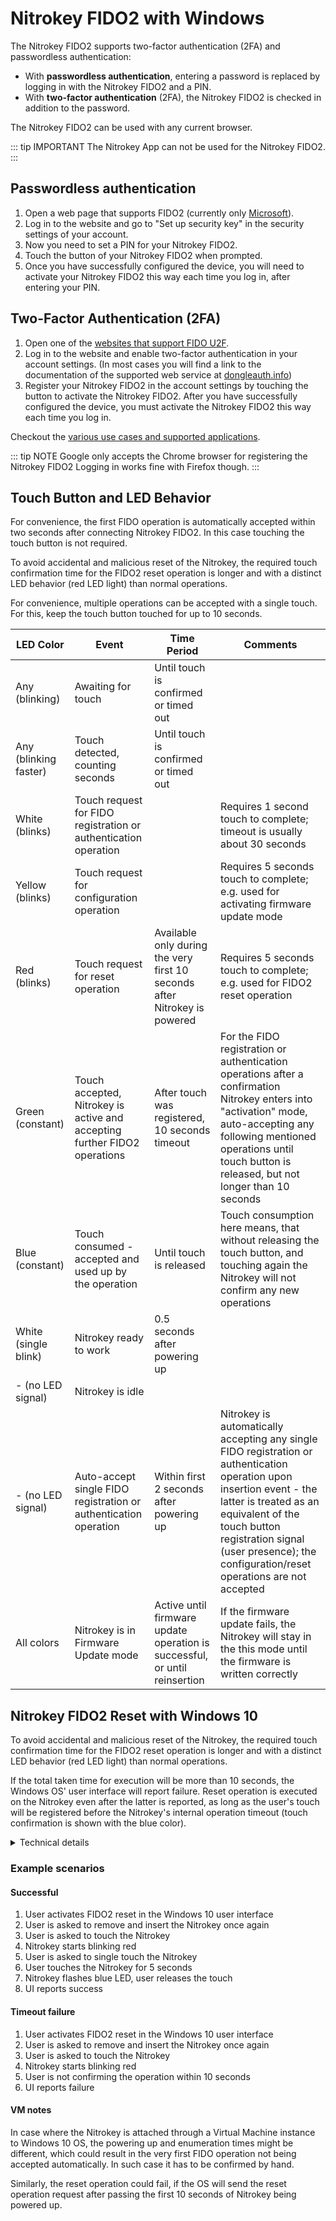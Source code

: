# Nitrokey FIDO2 with Windows

The Nitrokey FIDO2 supports two-factor authentication (2FA) and passwordless authentication:
- With **passwordless authentication**, entering a password is replaced by logging in with the Nitrokey FIDO2 and a PIN.
- With **two-factor authentication** (2FA), the Nitrokey FIDO2 is checked in addition to the password.

The Nitrokey FIDO2 can be used with any current browser.

::: tip IMPORTANT
The Nitrokey App can not be used for the Nitrokey FIDO2.
:::


## Passwordless authentication

1. Open a web page that supports FIDO2 (currently only [Microsoft](https://www.microsoft.com)).
2. Log in to the website and go to "Set up security key" in the security settings of your account.
3. Now you need to set a PIN for your Nitrokey FIDO2.
4. Touch the button of your Nitrokey FIDO2 when prompted.
5. Once you have successfully configured the device, you will need to activate your Nitrokey FIDO2 this way each time you log in, after entering your PIN.


## Two-Factor Authentication (2FA)

1. Open one of the [websites that support FIDO U2F](https://www.dongleauth.info/).
2. Log in to the website and enable two-factor authentication in your account settings. (In most cases you will find a link to the documentation of the supported web service at [dongleauth.info](https://www.dongleauth.info/))
3. Register your Nitrokey FIDO2 in the account settings by touching the button to activate the Nitrokey FIDO2. After you have successfully configured the device, you must activate the Nitrokey FIDO2 this way each time you log in.

Checkout the [various use cases and supported applications](https://www.nitrokey.com/documentation/applications#p:nitrokey-fido2-u2f&os:all).

::: tip NOTE
Google only accepts the Chrome browser for registering the Nitrokey FIDO2 Logging in works fine with Firefox though.
:::


## Touch Button and LED Behavior

For convenience, the first FIDO operation is automatically accepted within two seconds after connecting Nitrokey FIDO2. In this case touching the touch button is not required.

To avoid accidental and malicious reset of the Nitrokey, the required touch confirmation time for the FIDO2 reset operation is longer and with a distinct LED behavior (red LED light) than normal operations.

For convenience, multiple operations can be accepted with a single touch. For this, keep the touch button touched for up to 10 seconds.



| LED Color                    | Event                                                                   | Time Period                                                               | Comments                                                                                                                                                                                                                                          |
|------------------------------|-------------------------------------------------------------------------|---------------------------------------------------------------------------|---------------------------------------------------------------------------------------------------------------------------------------------------------------------------------------------------------------------------------------------------|
| Any \(blinking\)             | Awaiting for touch                                                      | Until touch is confirmed or timed out                                     |                                                                                                                                                                                                                                                   |
| Any \(blinking faster\)      | Touch detected, counting seconds                                        | Until touch is confirmed or timed out                                     |                                                                                                                                                                                                                                                   |
| White \(blinks\)              | Touch request for FIDO registration or authentication operation      |                                                                           | Requires 1 second touch to complete; timeout is usually about 30 seconds                                                                                                                                                                                                               |
|  Yellow \(blinks\)            | Touch request for configuration operation                             |                                                                           | Requires 5 seconds touch to complete; e.g. used for activating firmware update mode                                                                                                                                                                                                              |
| Red \(blinks\)                | Touch request for reset operation                                     | Available only during the very first 10 seconds after Nitrokey is powered | Requires 5 seconds touch to complete; e.g. used for FIDO2 reset operation                                                                                                                                                                                                              |
| Green \(constant\)           | Touch accepted, Nitrokey is active and accepting further FIDO2 operations | After touch was registered, 10 seconds timeout                            | For the FIDO registration or authentication operations after a confirmation Nitrokey enters into "activation" mode, auto\-accepting any following mentioned operations until touch button is released, but not longer than 10 seconds                               |
| Blue \(constant\)            | Touch consumed \- accepted and used up by the operation                 | Until touch is released                                                   | Touch consumption here means, that without releasing the touch button, and touching again the Nitrokey will not confirm any new operations                                                                                                          |
| White <br/> \(single blink\) | Nitrokey ready to work                                                    | 0\.5 seconds after powering up                                            |                                                                                                                                                                                                                                                   |
| - \(no LED signal\)            | Nitrokey is idle                              |  |  |
| - \(no LED signal\)            | Auto\-accept single FIDO registration or authentication operation                              | Within first 2 seconds after powering up                                        | Nitrokey is automatically accepting any single FIDO registration or authentication operation upon insertion event \- the latter is treated as an equivalent of the touch button registration signal \(user presence\); the configuration/reset operations are not accepted |
| All colors                   | Nitrokey is in Firmware Update mode                                       | Active until firmware update operation is successful, or until reinsertion | If the firmware update fails, the Nitrokey will stay in the this mode until the firmware is written correctly                                                                                           |


## Nitrokey FIDO2 Reset with Windows 10
To avoid accidental and malicious reset of the Nitrokey, the required touch confirmation time for the FIDO2 reset operation is longer and with a distinct LED behavior (red LED light) than normal operations.

If the total taken time for execution will be more than 10 seconds, the Windows OS' user interface will report failure. Reset operation is executed on the Nitrokey even after the latter is reported, as long as the user's touch will be registered before the Nitrokey's internal operation timeout (touch confirmation is shown with the blue color).

<details>
<summary>Technical details</summary>

The FIDO2 reset operation under Windows consist of two operations:
1. single FIDO2 operation
2. actual FIDO2 reset operation

The first operation should be automatically accepted upon insertion, and user should be required to only confirm the second operation. See "VM notes" below for additional information.
</details>

### Example scenarios
#### Successful
1. User activates FIDO2 reset in the Windows 10 user interface
1. User is asked to remove and insert the Nitrokey once again
2. User is asked to touch the Nitrokey
5. Nitrokey starts blinking red
6. User is asked to single touch the Nitrokey
7. User touches the Nitrokey for 5 seconds
8. Nitrokey flashes blue LED, user releases the touch
9. UI reports success

#### Timeout failure
1. User activates FIDO2 reset in the Windows 10 user interface
1. User is asked to remove and insert the Nitrokey once again
2. User is asked to touch the Nitrokey
3. Nitrokey starts blinking red
4. User is not confirming the operation within 10 seconds
5. UI reports failure


#### VM notes
In case where the Nitrokey is attached through a Virtual Machine instance to Windows 10 OS, the powering up and enumeration times might be different, which could result in the very first FIDO operation not being accepted automatically. In such case it has to be confirmed by hand.

Similarly, the reset operation could fail, if the OS will send the reset operation request after passing the first 10 seconds of Nitrokey being powered up.
